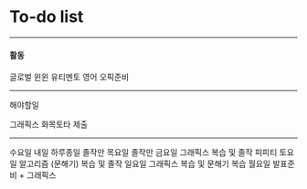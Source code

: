 # To-do list

----------------
#### 활동

글로벌 윈윈
유티멘토
영어 오픽준비

-----

해야할일

그래픽스 화목토타 제출


-----

수요일 내일 하루종일 졸작만
목요일 졸작만
금요일 그래픽스 복습 및 졸작 피피티
토요일 알고리즘 (문해기) 복습 및 졸작
일요일 그래픽스 복습 및 문해기 복습
월요일 발표준비 + 그래픽스


